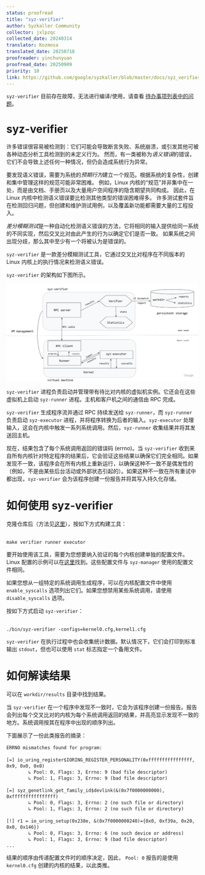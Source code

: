 ```yaml
---
status: proofread
title: "syz-verifier"
author: Syzkaller Community
collector: jxlpzqc
collected_date: 20240314
translator: Kozmosa
translated_date: 20250718
proofreader: yinchunyuan
proofread_date: 20250909
priority: 10
link: https://github.com/google/syzkaller/blob/master/docs/syz_verifier.md
---
```


`syz-verifier` 目前存在故障，无法进行编译/使用，请查看 [待办事项列表中的问题](https://github.com/google/syzkaller/issues/5976)。

# syz-verifier

许多错误很容易被检测到：它们可能会导致断言失败、系统崩溃，或引发其他可被各种动态分析工具检测到的未定义行为。
然而，有一类被称为*语义错误*的错误，它们不会导致上述任何一种情况，但仍会造成系统行为异常。

要发现语义错误，需要为系统的*预期行为*建立一个规范。根据系统的复杂性，创建和集中管理这样的规范可能非常困难。
例如，Linux 内核的“规范”并非集中在一处，而是由文档、手册页以及大量用户空间程序的隐含期望共同构成。
因此，在 Linux 内核中检测语义错误要比检测其他类型的错误困难得多。
许多测试套件旨在检测回归问题，但创建和维护测试用例，以及覆盖新功能都需要大量的工程投入。

*差分模糊测试*是一种自动化检测语义错误的方法，它将相同的输入提供给同一系统的不同实现，然后交叉比对由此产生的行为以确定它们是否一致。
如果系统之间出现分歧，那么其中至少有一个将被认为是错误的。

`syz-verifier` 是一款差分模糊测试工具，它通过交叉比对程序在不同版本的 Linux 内核上的执行情况来检测语义错误。

`syz-verifier` 的架构如下图所示。

![Architecture overview](syz_verifier_structure.png)

`syz-verifier` 进程负责启动并管理带有待比对内核的虚拟机实例。它还会在这些虚拟机上启动 `syz-runner` 进程。主机和客户机之间的通信由 RPC 完成。

`syz-verifier` 生成程序流并通过 RPC 持续发送给 `syz-runner`，而 `syz-runner` 负责启动 `syz-executor` 进程，并将程序转换为后者的输入。`syz-executor` 处理输入，这会在内核中触发一系列系统调用。然后，`syz-runner` 收集结果并将其发送回主机。

现在，结果包含了每个系统调用返回的错误码 (errno)。当 `syz-verifier` 收到来自所有内核针对特定程序的结果后，它会验证这些结果以确保它们完全相同。如果发现不一致，该程序会在所有内核上重新运行，以确保这种不一致不是偶发性的（例如，不是由某些后台活动或外部状态引起的）。如果这种不一致在所有重试中都出现，`syz-verifier` 会为该程序创建一份报告并将其写入持久化存储。

# 如何使用 syz-verifier

克隆仓库后（方法见[这里](/docs/linux/setup.md#go-and-syzkaller)），按如下方式构建工具：

```

make verifier runner executor

```

要开始使用该工具，需要为您想要纳入验证的每个内核创建单独的配置文件。Linux 配置的示例可以在[这里](/docs/linux/setup_ubuntu-host_qemu-vm_x86-64-kernel.md#syzkaller)找到。这些配置文件与 `syz-manager` 使用的配置文件相同。

如果您想从一组特定的系统调用生成程序，可以在内核配置文件中使用 `enable_syscalls` 选项列出它们。如果您想禁用某些系统调用，请使用 `disable_syscalls` 选项。

按如下方式启动 `syz-verifier`：
```

./bin/syz-verifier -configs=kernel0.cfg,kernel1.cfg

```

`syz-verifier` 在执行过程中也会收集统计数据。默认情况下，它们会打印到标准输出 `stdout`，但也可以使用 `stat` 标志指定一个备用文件。

# 如何解读结果

可以在 `workdir/results` 目录中找到结果。

当 `syz-verifier` 在一个程序中发现不一致时，它会为该程序创建一份报告。报告会列出每个交叉比对的内核为每个系统调用返回的结果，并高亮显示发现不一致的地方。系统调用按其在程序中出现的顺序列出。

下面展示了一份此类报告的摘录：

```
ERRNO mismatches found for program:

[=] io_uring_register$IORING_REGISTER_PERSONALITY(0xffffffffffffffff, 0x9, 0x0, 0x0)
        ↳ Pool: 0, Flags: 3, Errno: 9 (bad file descriptor)
        ↳ Pool: 1, Flags: 3, Errno: 9 (bad file descriptor)

[=] syz_genetlink_get_family_id$devlink(&(0x7f0000000000), 0xffffffffffffffff)
        ↳ Pool: 0, Flags: 3, Errno: 2 (no such file or directory)
        ↳ Pool: 1, Flags: 3, Errno: 2 (no such file or directory)

[!] r1 = io_uring_setup(0x238e, &(0x7f0000000240)={0x0, 0xf39a, 0x20, 0x0, 0x146})
        ↳ Pool: 0, Flags: 3, Errno: 6 (no such device or address)
        ↳ Pool: 1, Flags: 3, Errno: 9 (bad file descriptor)
...
```

结果的顺序由传递配置文件时的顺序决定，因此， `Pool: 0` 报告的是使用 `kernel0.cfg` 创建的内核的结果，以此类推。
